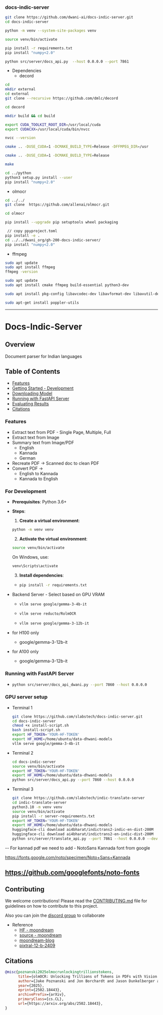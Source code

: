 ### docs-indic-server


```bash
git clone https://github.com/dwani-ai/docs-indic-server.git
cd docs-indic-server

python -m venv --system-site-packages venv

source venv/bin/activate

pip install -r requirements.txt
pip install "numpy<2.0"

python src/server/docs_api.py  --host 0.0.0.0 --port 7861
```

- Dependencies
  - decord
```bash
cd
mkdir external
cd external
git clone --recursive https://github.com/dmlc/decord

cd decord

mkdir build && cd build

export CUDA_TOOLKIT_ROOT_DIR=/usr/local/cuda
export CUDACXX=/usr/local/cuda/bin/nvcc

nvcc --version

cmake .. -DUSE_CUDA=1 -DCMAKE_BUILD_TYPE=Release -DFFMPEG_DIR=/usr

cmake .. -DUSE_CUDA=1 -DCMAKE_BUILD_TYPE=Release

make

cd ../python
python3 setup.py install --user
pip install "numpy<2.0"

```
  - olmocr
```bash
cd ../../
git clone  https://github.com/allenai/olmocr.git

cd olmocr

pip install --upgrade pip setuptools wheel packaging

 // copy ppyproject.toml
pip install -e .
cd ../../dwani_org/gh-200-docs-indic-server/
pip install "numpy<2.0"
```
  - ffmpeg
  ```bash
  sudo apt update
  sudo apt install ffmpeg
  ffmpeg -version

  sudo apt update
  sudo apt install cmake ffmpeg build-essential python3-dev

  sudo apt install pkg-config libavcodec-dev libavformat-dev libavutil-dev libswscale-dev libswresample-dev  libavfilter-dev 

  sudo apt-get install poppler-utils
  ```
<!-- 
find /usr/lib* -name libavformat.so



sudo ln -s /usr/lib/aarch64-linux-gnu/libavformat.so /usr/lib/libavformat.so
sudo ln -s /usr/lib/aarch64-linux-gnu/libavcodec.so /usr/lib/libavcodec.so
sudo ln -s /usr/lib/aarch64-linux-gnu/libavutil.so /usr/lib/libavutil.so
sudo ln -s /usr/lib/aarch64-linux-gnu/libavfilter.so /usr/lib/libavfilter.so
sudo ln -sf /usr/lib/aarch64-linux-gnu/libavdevice.so.58 /usr/lib/libavdevice.so

sudo ln -s /usr/lib/aarch64-linux-gnu/libswresample.so  /usr/lib/libswresample.so

sudo ldconfig
# Add other FFmpeg libs as 
cmake .. -DUSE_CUDA=1 -DCMAKE_BUILD_TYPE=Release -DFFMPEG_LIB_DIR=/usr/lib/aarch64-linux-gnu -DFFMPEG_INCLUDE_DIR=/usr/include

-->


<!-- 
in olmocr :  pyproject.toml - remove sql-kernem and sglang
set python version to 3.10


python src/server/docs_api.py  --host 0.0.0.0 --port 7861

-->

---


# Docs-Indic-Server

## Overview
Document parser for Indian languages

## Table of Contents
- [Features](#features)
- [Getting Started - Development](#getting-started---development)
- [Downloading Model](#downloading-indic-model)
- [Running with FastAPI Server](#running-with-fastapi-server)
- [Evaluating Results](#evaluating-results)
- [Citations](#citations)

### Features 
  - Extract text from PDF - Single Page, Multiple, Full
  - Extract text from Image
  - Summary text from Image/PDF
    - English
    - Kannada
    - German
  - Recreate PDF -> Scanned doc to clean PDF
  - Convert PDF ->
    - English to Kannada
    - Kannada to English


### For Development 
- **Prerequisites**: Python 3.6+
- **Steps**:
  1. **Create a virtual environment**:
  ```bash
  python -m venv venv
  ```
  2. **Activate the virtual environment**:
  ```bash
  source venv/bin/activate
  ```
  On Windows, use:
  ```bash
  venv\Scripts\activate
  ```
  3. **Install dependencies**:
  - ```bash
    pip install -r requirements.txt
    ```

- Backend Server  - Select based on GPU VRAM
  - ```bash
    vllm serve google/gemma-3-4b-it   
    ```
  - ```bash
    vllm serve reducto/RolmOCR
    ```
  - ```bash
    vllm serve google/gemma-3-12b-it
    ```

- for H100 only
  - google/gemma-3-12b-it

- for A100 only
  - google/gemma-3-12b-it


### Running with FastAPI Server
- 
  ```bash
  python src/server/docs_api_dwani.py --port 7860 --host 0.0.0.0
  ```


### GPU server setup
  - Terminal 1 
    ```bash
    git clone https://github.com/slabstech/docs-indic-server.git
    cd docs-indic-server
    chmod +x install-script.sh
    bash install-script.sh
    export HF_TOKEN='YOUR-HF-TOKEN'
    export HF_HOME=/home/ubuntu/data-dhwani-models
    vllm serve google/gemma-3-4b-it
    ```
  - Terminal 2
    ```bash
    cd docs-indic-server
    source venv/bin/activate
    export HF_TOKEN='YOUR-HF-TOKEN'
    export HF_HOME=/home/ubuntu/data-dhwani-models
    python src/server/docs_api.py --port 7860 --host 0.0.0.0
    ```
  - Terminal 3
    ```bash
    git clone https://github.com/slabstech/indic-translate-server
    cd indic-translate-server
    python3.10 -m venv venv
    source venv/bin/activate
    pip install -r server-requirements.txt
    export HF_TOKEN='YOUR-HF-TOKEN'
    export HF_HOME=/home/ubuntu/data-dhwani-models
    huggingface-cli download ai4bharat/indictrans2-indic-en-dist-200M
    huggingface-cli download ai4bharat/indictrans2-en-indic-dist-200M
    python src/server/translate_api.py --port 7861 --host 0.0.0.0 --device cuda --use_distilled
    ```


-- 
For  kannad pdf 
we need to add - NotoSans Kannada font from google

https://fonts.google.com/noto/specimen/Noto+Sans+Kannada


https://github.com/googlefonts/noto-fonts
--- 

## Contributing

We welcome contributions! Please read the [CONTRIBUTING.md](CONTRIBUTING.md) file for guidelines on how to contribute to this project.

Also you can join the [discord group](https://discord.gg/WZMCerEZ2P) to collaborate

- Reference
    - [HF - moondream](https://huggingface.co/vikhyatk/moondream2)
    - [source - moondream](https://github.com/vikhyat/moondream)
    - [moondream-blog](https://moondream.ai/blog/introducing-a-new-moondream-1-9b-and-gpu-support)
    - [pixtral-12-b-2409](https://huggingface.co/mistralai/Pixtral-12B-2409)


## Citations

```bibtex citation_1.bib
@misc{poznanski2025olmocrunlockingtrillionstokens,
      title={olmOCR: Unlocking Trillions of Tokens in PDFs with Vision Language Models}, 
      author={Jake Poznanski and Jon Borchardt and Jason Dunkelberger and Regan Huff and Daniel Lin and Aman Rangapur and Christopher Wilhelm and Kyle Lo and Luca Soldaini},
      year={2025},
      eprint={2502.18443},
      archivePrefix={arXiv},
      primaryClass={cs.CL},
      url={https://arxiv.org/abs/2502.18443}, 
}
```

<!-- 




wget https://github.com/slabstech/docs-indic-server/blob/01e811210d56e655091313c1df8481d11e7640a6/install-script.sh
chmod +x install-script.sh
bash install-script.sh



## Download Qwen VL

```bash download_model.sh
huggingface_cli download google/gemma-3-4b-it
```

## Download Gemma

```bash download_model.sh
huggingface_cli download google/gemma-3-4b-it
```



## Download Pixtral 

```bash download_model.sh
huggingface_cli download mistralai/Pixtral-12B-2409
```

## Download Moondream2
```bash
huggingface_cli  vikhyatk/moondream2
```
Model Size - 4GB

## Getting Started - Development

- For moondream, libvips system library is required 
  ```
  sudo apt-get update && sudo apt-get install libvips
  ```



## Evaluating Results
You can evaluate the ASR transcription results using `curl` commands. Below are examples for Kannada audio samples.

#### Kannada

```bash kannada_example.sh
curl -s -H "content-type: application/json" localhost:7860/v1/audio/speech -d '{"input": "ಉದ್ಯಾನದಲ್ಲಿ ಮಕ್ಕಳ ಆಟವಾಡುತ್ತಿದ್ದಾರೆ ಮತ್ತು ಪಕ್ಷಿಗಳು ಚಿಲಿಪಿಲಿ ಮಾಡುತ್ತಿವೆ."}' -o audio_kannada.mp3
```

#### Hindi

```bash hindi_example.sh
curl -s -H "content-type: application/json" localhost:7860/v1/audio/speech -d '{"input": "अरे, तुम आज कैसे हो?"}' -o audio_hindi.mp3
```

### Specifying a Different Format

```bash specify_format.sh
curl -s -H "content-type: application/json" localhost:7860/v1/audio/speech -d '{"input": "Hey, how are you?", "response_type": "wav"}' -o audio.wav
```



### For Production (Docker)
- **Prerequisites**: Docker and Docker Compose
- **Steps**:
  1. **Start the server**:
  For GPU
  ```bash
  docker compose -f compose.yaml up -d
  ```
  For CPU only
  ```bash
  docker compose -f cpu-compose.yaml up -d
  ```

#  - vllm serve vikhyatk/moondream2 --trust-remote-code


## Building Docker Image
Build the Docker image locally:
```bash
docker build -t slabstech/docs_indic_server -f Dockerfile .
```

### Run the Docker Image
```bash
docker run --gpus all -it --rm -p 7860:7860 slabstech/docs_indic_server
```


-->